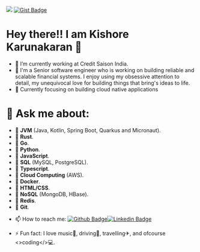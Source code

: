 ![](https://komarev.com/ghpvc/?username=khekrn&color=green)
[![Gist Badge](https://img.shields.io/badge/-Gist-555859?style=flat-square&logo=Github&logoColor=white&link=https://gist.github.com/khekrn)](https://gist.github.com/khekrn)

   #                                                          Hey there!! I am Kishore Karunakaran 👋
   
   
- 🔭 I’m currently working at Credit Saison India.
- 🌱 I'm a Senior software engineer who is working on building reliable and scalable financial systems. I enjoy using my obsessive attention to detail, my unequivocal love for building things that bring's ideas to life.
- 👯 Currently focusing on building cloud native applications



# 💬 Ask me about:
- 	**JVM** (Java, Kotlin, Spring Boot, Quarkus and Micronaut).
- 	**Rust**.
- 	**Go**.
- 	**Python**.
- 	**JavaScript**.
- 	**SQL** (MySQL, PostgreSQL).
- 	**Typescript**.
- 	**Cloud Computing**  (AWS).
- 	**Docker**.
- 	**HTML/CSS**.
- 	**NoSQL** (MongoDB, HBase).
- 	**Redis**.
- 	**Git**.

<!-- <p>&nbsp;<img align="center" src="https://github-readme-stats.vercel.app/api?username=khekrn&show_icons=true&locale=en" alt="khekrn" /></p>
<p><img align="center" src="https://github-readme-streak-stats.herokuapp.com/?user=khekrn&" alt="khekrn" /></p> -->


- 📫 How to reach me:
[![Github Badge](https://img.shields.io/badge/-Github-000?style=flat-square&logo=Github&logoColor=white&link=https://github.com/khekrn)](https://github.com/khekrn)[![Linkedin Badge](https://img.shields.io/badge/-LinkedIn-blue?style=flat-square&logo=Linkedin&logoColor=white&link=https://www.linkedin.com/in/khekrn)](https://www.linkedin.com/in/khekrn)



- ⚡ Fun fact: I love music🎼, driving🚕, travelling✈, and ofcourse <>coding</>💻.
